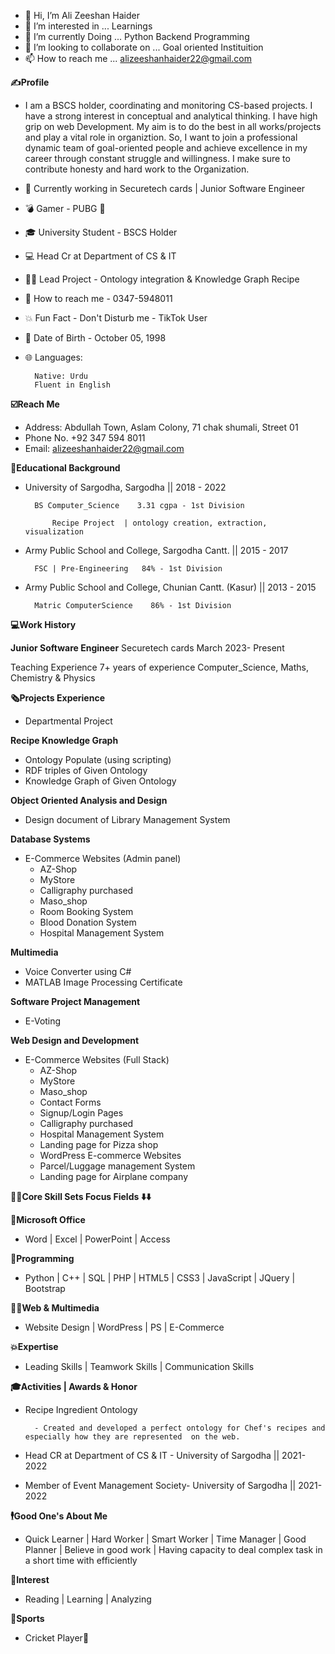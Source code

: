 - 👋 Hi, I’m Ali Zeeshan Haider
- 👀 I’m interested in ... Learnings
- 🌱 I’m currently Doing ... Python Backend Programming
- 💞️ I’m looking to collaborate on ... Goal oriented Instituition
- 📫 How to reach me ... alizeeshanhaider22@gmail.com

**✍️Profile**

- I am a BSCS holder, coordinating and monitoring CS-based projects. I have a strong interest in conceptual and analytical thinking. I have high grip on web Development. My aim is to do the best in all works/projects and play a vital role in organiztion.  So, I want to join a professional dynamic team of goal-oriented people and
achieve excellence in my career through constant struggle and willingness. I make sure to contribute honesty and hard work to the Organization.

- 📱 Currently working in Securetech cards | Junior Software Engineer
- 💣 Gamer - PUBG 🔫 
- 🎓 University Student - BSCS Holder 
- 💻 Head Cr at Department of CS & IT 
- 👨‍💻 Lead Project - Ontology integration & Knowledge Graph Recipe 
- 💬 How to reach me - 0347-5948011 
- 💥 Fun Fact - Don't Disturb me - TikTok User
- 🎂 Date of Birth - October 05, 1998
- 🌐 Languages:
        
        Native: Urdu
        Fluent in English

**☑️Reach Me**

- Address:
        Abdullah Town, Aslam Colony, 71 chak shumali, Street 01
- Phone No.
        +92 347 594 8011
- Email:
        alizeeshanhaider22@gmail.com


**📙Educational Background**

- University of Sargodha, Sargodha  ||  2018 - 2022   
        
        BS Computer_Science    3.31 cgpa - 1st Division
    
            Recipe Project  | ontology creation, extraction, visualization

- Army Public School and College, Sargodha Cantt.  ||  2015 - 2017   
        
        FSC | Pre-Engineering   84% - 1st Division

- Army Public School and College, Chunian Cantt. (Kasur)  ||  2013 - 2015   
        
        Matric ComputerScience    86% - 1st Division

**💻Work History**

**Junior Software Engineer**
Securetech cards March 2023- Present


Teaching Experience
7+ years of experience 
    Computer_Science, Maths, Chemistry & Physics

**🗞Projects Experience**

- Departmental Project

**Recipe Knowledge Graph**

- Ontology Populate (using scripting)         
- RDF triples of Given Ontology
- Knowledge Graph of Given Ontology

**Object Oriented Analysis and Design**

- Design document of Library Management System

**Database Systems**

- E-Commerce Websites (Admin panel)
    - AZ-Shop
    - MyStore  
    - Calligraphy purchased    
    - Maso_shop
    - Room Booking System    
    - Blood Donation System    
    - Hospital Management System

**Multimedia**

- Voice Converter using C#                
- MATLAB Image Processing Certificate

**Software Project Management**

- E-Voting 

**Web Design and Development**

- E-Commerce Websites (Full Stack)
     - AZ-Shop       
     - MyStore         
     - Maso_shop       
     - Contact Forms                    
     - Signup/Login Pages
     - Calligraphy purchased      
     - Hospital Management System
     - Landing page for Pizza shop            
     - WordPress E-commerce Websites
     - Parcel/Luggage management System 
     - Landing page for Airplane company  

**👨‍💻Core Skill Sets Focus Fields ⬇️⬇️**

**📔Microsoft Office**

- Word | Excel | PowerPoint | Access 

**💾Programming**

- Python | C++ | SQL | PHP | HTML5 | CSS3 | JavaScript | JQuery | Bootstrap

**👨‍💻Web & Multimedia**

- Website Design | WordPress | PS | E-Commerce

**💥Expertise**

- Leading Skills | Teamwork Skills | Communication Skills

**🎓Activities | Awards & Honor**
- Recipe Ingredient Ontology

        - Created and developed a perfect ontology for Chef's recipes and especially how they are represented  on the web.

- Head CR at Department of CS & IT - University of Sargodha  ||  2021-2022                                                           

- Member of Event Management Society- University of Sargodha  || 2021-2022                               

**🕴️Good One's About Me**

- Quick Learner | Hard Worker | Smart Worker | Time Manager | Good Planner | Believe in good work | Having capacity to deal complex task in a short time with efficiently


**🎍Interest**

- Reading | Learning | Analyzing


**🏏Sports**
- Cricket Player🥇

<!---
Alizeeshanhaider21/Alizeeshanhaider21 is a ✨ special ✨ repository because its `README.md` (this file) appears on your GitHub profile.
You can click the Preview link to take a look at your changes.
--->
